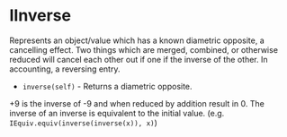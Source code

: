 # IInverse

Represents an object/value which has a known diametric opposite, a cancelling effect.  Two things which are merged, combined, or otherwise reduced will cancel each other out if one if the inverse of the other.
In accounting, a reversing entry.

* `inverse(self)` - Returns a diametric opposite.

+9 is the inverse of -9 and when reduced by addition result in 0.  The inverse of an inverse is equivalent to the initial value.  (e.g. `IEquiv.equiv(inverse(inverse(x)), x)`)
